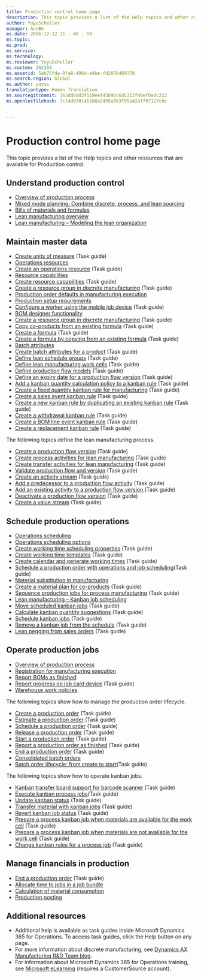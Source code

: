 ```yaml
---
title: Production control home page
description: This topic provides a list of the Help topics and other resources that are available for Production control.
author: YuyuScheller
manager: AnnBe
ms.date: 2016-12-12 11 - 46 - 59
ms.topic: 
ms.prod: 
ms.service: 
ms.technology: 
ms.reviewer: YuyuScheller
ms.custom: 262264
ms.assetid: 5ab75fda-0fa8-496d-a4be-fd207b489378
ms.search.region: Global
ms.author: yuyus
translationtype: Human Translation
ms.sourcegitcommit: 163dd8dd3f119eef45b9bc6d5313f48ef0adc222
ms.openlocfilehash: 7c14d97014b188a2495a3b3f95a42af797127cdc


---
```


# <a name="production-control-home-page"></a>Production control home page

This topic provides a list of the Help topics and other resources that are available for Production control.

<a name="understand-production-control"></a>Understand production control
-----------------------------

-   [Overview of production process](production-process-overview.md)
-   [Mixed mode planning: Combine discrete, process, and lean sourcing](mixed-mode-plan.md)
-   [Bills of materials and formulas](http://ax.help.dynamics.com/en/wiki/bills-of-materials-and-formulas/)
-   [Lean manufacturing overview](lean-manufacturing-overview.md)
-   [Lean manufacturing – Modeling the lean organization](lean-manufacturing-modeling-lean-organization.md)

## <a name="maintain-master-data"></a>Maintain master data
-   [Create units of measure](http://ax.help.dynamics.com/en/wiki/manage-unit-of-measure/) (Task guide)
-   [Operations resources](operations-resources.md)
-   [Create an operations resource](http://ax.help.dynamics.com/en/wiki/create-an-operations-resource/) (Task guide)
-   [Resource capabilities](resource-capabilities.md)
-   [Create resource capabilities](http://ax.help.dynamics.com/en/wiki/create-a-resource-capability/) (Task guide)
-   [Create a resource group in discrete manufacturing](http://ax.help.dynamics.com/en/wiki/create-a-resource-group-in-discrete-manufacturing/) (Task guide)
-   [Production order defaults in manufacturing execution](production-order-defaults-manufacturing-execution.md)
-   [Production setup requirements](production-set-up-requirements.md)
-   [Configure a worker using the mobile job device](http://ax.help.dynamics.com/en/wiki/configure-a-worker-using-the-mobile-job-device/) (Task guide)
-   [BOM designer functionality](bom-designer-functionality.md)
-   [Create a resource group in discrete manufacturing](http://ax.help.dynamics.com/en/wiki/create-a-resource-group-in-discrete-manufacturing/) (Task guide)
-   [Copy co-products from an existing formula](http://ax.help.dynamics.com/en/wiki/copy-co-products-from-an-existing-formula-version/) (Task guide)
-   [Create a formula](http://ax.help.dynamics.com/en/wiki/copy-a-formula/) (Task guide)
-   [Create a formula by copying from an existing formula](http://ax.help.dynamics.com/en/wiki/create-a-formula-by-copying-from-an-existing-formula/) (Task guide)
-   [Batch attributes](batch-attributes.md)
-   [Create batch attributes for a product](http://ax.help.dynamics.com/en/wiki/create-a-batch-attribute/) (Task guide)
-   [Define lean schedule groups](http://ax.help.dynamics.com/en/wiki/define-lean-schedule-groups/) (Task guide)
-   [Define lean manufacturing work cells](http://ax.help.dynamics.com/en/wiki/define-lean-manufacturing-work-cells/) (Task guide)
-   [Define production flow models](http://ax.help.dynamics.com/en/wiki/define-production-flow-models/) (Task guide)
-   [Define an expiry date for a production flow version](http://ax.help.dynamics.com/en/wiki/define-an-expiry-date-for-a-production-flow-version/) (Task guide)
-   [Add a kanban quantity calculation policy to a kanban rule](http://ax.help.dynamics.com/en/wiki/add-a-kanban-quantity-calculation-policy-to-a-kanban-rule/) (Task guide)
-   [Create a fixed quantity kanban rule for manufacturing](http://ax.help.dynamics.com/en/wiki/create-a-fixed-quantity-kanban-rule-for-manufacturing/) (Task guide)
-   [Create a sales event kanban rule](http://ax.help.dynamics.com/en/wiki/create-a-sales-event-kanban-rule/) (Task guide)
-   [Create a new kanban rule by duplicating an existing kanban rule](http://ax.help.dynamics.com/en/wiki/create-a-new-kanban-rule-by-duplicating-an-existing-kanban-rule/) (Task guide)
-   [Create a withdrawal kanban rule](http://ax.help.dynamics.com/en/wiki/create-a-withdrawal-kanban-rule/) (Task guide)
-   [Create a BOM line event kanban rule](http://ax.help.dynamics.com/en/wiki/create-a-bom-line-event-kanban-rule/) (Task guide)
-   [Create a replacement kanban rule](http://ax.help.dynamics.com/en/wiki/create-a-replacement-kanban-rule/) (Task guide)

The following topics define the lean manufacturing process.

-   [Create a production flow version](http://ax.help.dynamics.com/en/wiki/create-a-production-flow-version/) (Task guide)
-   [Create process activities for lean manufacturing](http://ax.help.dynamics.com/en/wiki/create-process-activities-for-lean-manufacturing/) (Task guide)
-   [Create transfer activities for lean manufacturing](http://ax.help.dynamics.com/en/wiki/create-transfer-activities-for-lean-manufacturing/) (Task guide)
-   [Validate production flow and version](http://ax.help.dynamics.com/en/wiki/validate-production-flow-and-version/) (Task guide)
-   [Create an activity stream](http://ax.help.dynamics.com/en/wiki/create-activity-relation/) (Task guide)
-   [Add a predecessor to a production flow activity](http://ax.help.dynamics.com/en/wiki/add-a-predecessor-to-a-production-flow-activity/) (Task guide)
-   [Add an existing activity to a production flow version ](http://ax.help.dynamics.com/en/wiki/add-an-existing-activity-to-a-production-flow-version/)(Task guide)
-   [Deactivate a production flow version](http://ax.help.dynamics.com/en/wiki/deactivate-a-production-flow-version/) (Task guide)
-   [Create a value stream](http://ax.help.dynamics.com/en/wiki/create-a-value-stream/) (Task guide)

## <a name="schedule-production-operations"></a>Schedule production operations
-   [Operations scheduling](operations-scheduling.md)
-   [Operations scheduling options](operation-scheduling-options.md)
-   [Create working time scheduling properties](http://ax.help.dynamics.com/en/wiki/create-working-time-scheduling-properties/) (Task guide)
-   [Create working time templates](http://ax.help.dynamics.com/en/wiki/create-working-time-templates/) (Task guide)
-   [Create calendar and generate working times](http://ax.help.dynamics.com/en/wiki/create-calendar-and-generate-working-times/) (Task guide)
-   [Schedule a production order with operations and job scheduling](https://ax.help.dynamics.com/en/wiki/schedule-a-production-order-with-operations-and-job-scheduling/)(Task guide)
-   [Material substitution in manufacturing](substitute-items-bom-lines.md)
-   [Create a material plan for co-products](http://ax.help.dynamics.com/en/wiki/create-material-plan-for-co-products/) (Task guide)
-   [Sequence production jobs for process manufacturing](http://ax.help.dynamics.com/en/wiki/sequence-production-jobs-for-process-manufacturing/) (Task guide)
-   [Lean manufacturing – Kanban job scheduling](lean-manufacturing-kanban-job-scheduling.md)
-   [Move scheduled kanban jobs](http://ax.help.dynamics.com/en/wiki/move-scheduled-kanban-jobs/) (Task guide)
-   [Calculate kanban quantity suggestions](http://ax.help.dynamics.com/en/wiki/calculate-kanban-quantity-suggestions/) (Task guide)
-   [Schedule kanban jobs](http://ax.help.dynamics.com/en/wiki/schedule-kanban-jobs/) (Task guide)
-   [Remove a kanban job from the schedule](http://ax.help.dynamics.com/en/wiki/remove-a-kanban-job-from-the-schedule/) (Task guide)
-   [Lean pegging from sales orders](http://ax.help.dynamics.com/en/wiki/lean-pegging-from-sales-orders/) (Task guide)

## <a name="operate-production-jobs"></a>Operate production jobs
-   [Overview of production process](production-process-overview.md)
-   [Registration for manufacturing execution](registration-manufacturing-execution.md)
-   [Report BOMs as finished](report-boms-as-finished.md)
-   [Report progress on job card device](http://ax.help.dynamics.com/en/wiki/report-progress-on-job-card-device/) (Task guide)
-   [Warehouse work policies](http://ax.help.dynamics.com/en/wiki/warehouse-work-policies/)

The following topics show how to manage the production order lifecycle.

-   [Create a production order](http://ax.help.dynamics.com/en/wiki/create-a-production-order/) (Task guide)
-   [Estimate a production order](http://ax.help.dynamics.com/en/wiki/estimate-a-production-order/) (Task guide)
-   [Schedule a production order](http://ax.help.dynamics.com/en/wiki/schedule-a-production-order/) (Task guide)
-   [Release a production order](http://ax.help.dynamics.com/en/wiki/release-a-production-order/) (Task guide)
-   [Start a production order](http://ax.help.dynamics.com/en/wiki/start-a-production-order/) (Task guide)
-   [Report a production order as finished](http://ax.help.dynamics.com/en/wiki/report-a-production-order-as-finished/) (Task guide)
-   [End a production order](http://ax.help.dynamics.com/en/wiki/end-a-production-order/) (Task guide)
-   [Consolidated batch orders](consolidated-batch-orders.md)
-   [Batch order lifecycle: from create to start](http://ax.help.dynamics.com/en/wiki/batch-order-lifecycle-from-create-to-start/)(Task guide)

The following topics show how to operate kanban jobs.

-   [Kanban transfer board support for barcode scanner](kanban-transfer-board-support-barcode-scanner.md) (Task guide)
-   [Execute kanban process jobs](http://ax.help.dynamics.com/en/wiki/execute-kanban-process-jobs/)(Task guide)
-   [Update kanban status](http://ax.help.dynamics.com/en/wiki/update-kanban-status/) (Task guide)
-   [Transfer material with kanban jobs](http://ax.help.dynamics.com/en/wiki/transfer-materials-with-kanban-jobs/) (Task guide)
-   [Revert kanban job status](http://ax.help.dynamics.com/en/wiki/revert-kanban-job-status/) (Task guide)
-   [Prepare a process kanban job when materials are available for the work cell](http://ax.help.dynamics.com/en/wiki/prepare-a-process-kanban-job-when-materials-are-available/) (Task guide)
-   [Prepare a process kanban job when materials are not available for the work cell](http://ax.help.dynamics.com/en/wiki/prepare-a-process-kanban-job-when-materials-are-not-available/) (Task guide)
-   [Change kanban rules for a process job](http://ax.help.dynamics.com/en/wiki/change-kanban-rules-for-a-process-job/) (Task guide)

## <a name="manage-financials-in-production"></a>Manage financials in production
-   [End a production order](http://ax.help.dynamics.com/en/wiki/end-a-production-order/) (Task guide)
-   [Allocate time to jobs in a job bundle](allocate-time-jobs-job-bundle.md)
-   [Calculation of material consumption](consumption.md)
-   [Production posting](production-posting.md)

## <a name="additional-resources"></a>Additional resources
-   Additional help is available as task guides inside Microsoft Dynamics 365 for Operations. To access task guides, click the Help button on any page.
-   For more information about discrete manufacturing, see [Dynamics AX Manufacturing R&D Team blog](https://blogs.msdn.microsoft.com/axmfg/).
-   For information about Microsoft Dynamics 365 for Operations training, see [Microsoft eLearning](https://mbspartner.microsoft.com/AX/LearningPlans) (requires a CustomerSource account).





<!--HONumber=Feb17_HO3-->


